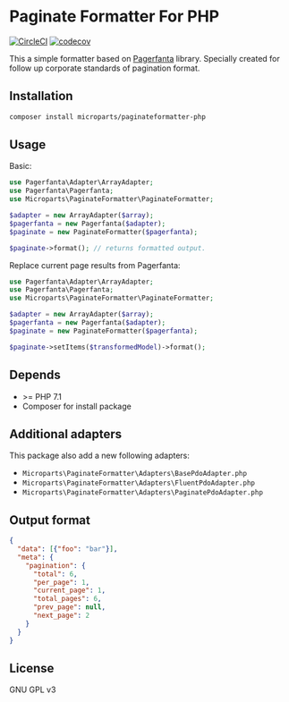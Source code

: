 Paginate Formatter For PHP
==========================

[![CircleCI](https://circleci.com/gh/microparts/paginateformatter-php/tree/master.svg?style=svg)](https://circleci.com/gh/microparts/paginateformatter-php/tree/master)
[![codecov](https://codecov.io/gh/microparts/paginateformatter-php/branch/master/graph/badge.svg)](https://codecov.io/gh/microparts/paginateformatter-php)

This a simple formatter based on [Pagerfanta](https://github.com/whiteoctober/Pagerfanta) library.
Specially created for follow up corporate standards of pagination format.

## Installation

```bash
composer install microparts/paginateformatter-php
```

## Usage

Basic:
```php
use Pagerfanta\Adapter\ArrayAdapter;
use Pagerfanta\Pagerfanta;
use Microparts\PaginateFormatter\PaginateFormatter;

$adapter = new ArrayAdapter($array);
$pagerfanta = new Pagerfanta($adapter);
$paginate = new PaginateFormatter($pagerfanta);

$paginate->format(); // returns formatted output.
```

Replace current page results from Pagerfanta:
```php
use Pagerfanta\Adapter\ArrayAdapter;
use Pagerfanta\Pagerfanta;
use Microparts\PaginateFormatter\PaginateFormatter;

$adapter = new ArrayAdapter($array);
$pagerfanta = new Pagerfanta($adapter);
$paginate = new PaginateFormatter($pagerfanta);

$paginate->setItems($transformedModel)->format();
```

## Depends

* \>= PHP 7.1
* Composer for install package

## Additional adapters

This package also add a new following adapters:

*  `Microparts\PaginateFormatter\Adapters\BasePdoAdapter.php`
*  `Microparts\PaginateFormatter\Adapters\FluentPdoAdapter.php`
*  `Microparts\PaginateFormatter\Adapters\PaginatePdoAdapter.php`

## Output format

```json
{
  "data": [{"foo": "bar"}],
  "meta": {
    "pagination": {
      "total": 6,
      "per_page": 1,
      "current_page": 1,
      "total_pages": 6,
      "prev_page": null,
      "next_page": 2
    }
  }
}
```

## License

GNU GPL v3
